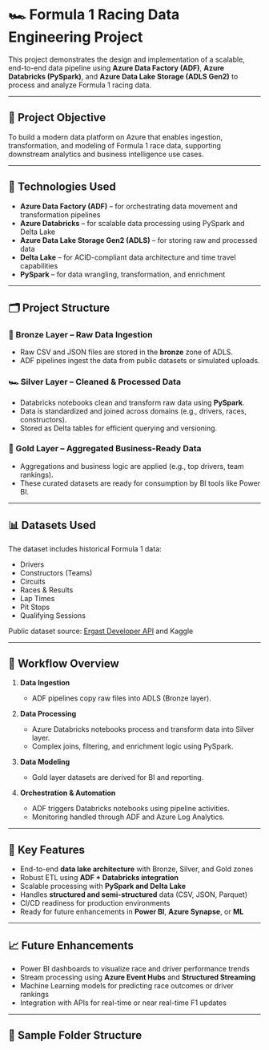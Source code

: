 # 🏎️ Formula 1 Racing Data Engineering Project

This project demonstrates the design and implementation of a scalable, end-to-end data pipeline using **Azure Data Factory (ADF)**, **Azure Databricks (PySpark)**, and **Azure Data Lake Storage (ADLS Gen2)** to process and analyze Formula 1 racing data.

---

## 📌 Project Objective

To build a modern data platform on Azure that enables ingestion, transformation, and modeling of Formula 1 race data, supporting downstream analytics and business intelligence use cases.

---

## 🔧 Technologies Used

- **Azure Data Factory (ADF)** – for orchestrating data movement and transformation pipelines
- **Azure Databricks** – for scalable data processing using PySpark and Delta Lake
- **Azure Data Lake Storage Gen2 (ADLS)** – for storing raw and processed data
- **Delta Lake** – for ACID-compliant data architecture and time travel capabilities
- **PySpark** – for data wrangling, transformation, and enrichment

---

## 🗂️ Project Structure

### 🏁 Bronze Layer – Raw Data Ingestion
- Raw CSV and JSON files are stored in the **bronze** zone of ADLS.
- ADF pipelines ingest the data from public datasets or simulated uploads.

### 🏎️ Silver Layer – Cleaned & Processed Data
- Databricks notebooks clean and transform raw data using **PySpark**.
- Data is standardized and joined across domains (e.g., drivers, races, constructors).
- Stored as Delta tables for efficient querying and versioning.

### 🥇 Gold Layer – Aggregated Business-Ready Data
- Aggregations and business logic are applied (e.g., top drivers, team rankings).
- These curated datasets are ready for consumption by BI tools like Power BI.

---

## 📊 Datasets Used

The dataset includes historical Formula 1 data:
- Drivers
- Constructors (Teams)
- Circuits
- Races & Results
- Lap Times
- Pit Stops
- Qualifying Sessions

Public dataset source: [Ergast Developer API](http://ergast.com/mrd/) and Kaggle

---

## 🔁 Workflow Overview

1. **Data Ingestion**  
   - ADF pipelines copy raw files into ADLS (Bronze layer).

2. **Data Processing**  
   - Azure Databricks notebooks process and transform data into Silver layer.
   - Complex joins, filtering, and enrichment logic using PySpark.

3. **Data Modeling**  
   - Gold layer datasets are derived for BI and reporting.

4. **Orchestration & Automation**  
   - ADF triggers Databricks notebooks using pipeline activities.
   - Monitoring handled through ADF and Azure Log Analytics.

---

## 🚀 Key Features

- End-to-end **data lake architecture** with Bronze, Silver, and Gold zones
- Robust ETL using **ADF + Databricks integration**
- Scalable processing with **PySpark and Delta Lake**
- Handles **structured and semi-structured** data (CSV, JSON, Parquet)
- CI/CD readiness for production environments
- Ready for future enhancements in **Power BI**, **Azure Synapse**, or **ML**

---

## 📈 Future Enhancements

- Power BI dashboards to visualize race and driver performance trends
- Stream processing using **Azure Event Hubs** and **Structured Streaming**
- Machine Learning models for predicting race outcomes or driver rankings
- Integration with APIs for real-time or near real-time F1 updates

---

## 📁 Sample Folder Structure
